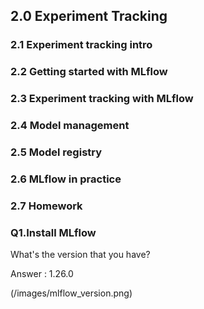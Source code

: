 <h2> 2.0 Experiment Tracking </h1>

<h3> 2.1 Experiment tracking intro </h2>

<h3> 2.2 Getting started with MLflow </h2>

<h3> 2.3 Experiment tracking with MLflow </h2>

<h3> 2.4 Model management </h2>

<h3> 2.5 Model registry </h2>

<h3> 2.6 MLflow in practice </h2>

<h3> 2.7 Homework </h2>

<h3> Q1.Install MLflow </h3>
  <p> What's the version that you have? </p>
  <p> Answer : 1.26.0 </p>
  
(/images/mlflow_version.png)
  


